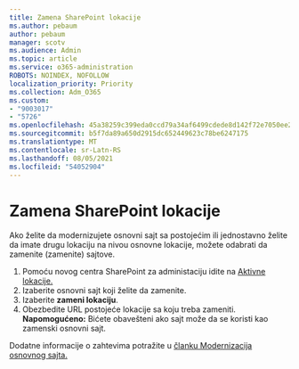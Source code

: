 ```yaml
---
title: Zamena SharePoint lokacije
ms.author: pebaum
author: pebaum
manager: scotv
ms.audience: Admin
ms.topic: article
ms.service: o365-administration
ROBOTS: NOINDEX, NOFOLLOW
localization_priority: Priority
ms.collection: Adm_O365
ms.custom:
- "9003017"
- "5726"
ms.openlocfilehash: 45a38259c399eda0ccd79a34af6499cdede8d142f72e7050ee2f774292a62971
ms.sourcegitcommit: b5f7da89a650d2915dc652449623c78be6247175
ms.translationtype: MT
ms.contentlocale: sr-Latn-RS
ms.lasthandoff: 08/05/2021
ms.locfileid: "54052904"
---
```

# <a name="replace-the-sharepoint-root-site"></a>Zamena SharePoint lokacije
Ako želite da modernizujete osnovni sajt sa postojećim ili jednostavno želite da imate drugu lokaciju na nivou osnovne lokacije, možete odabrati da zamenite (zamenite) sajtove.

1. Pomoću novog centra SharePoint za administaciju idite na [Aktivne lokacije.](https://admin.microsoft.com/sharepoint?page=siteManagement&modern=true)
2. Izaberite osnovni sajt koji želite da zamenite.
3. Izaberite **zameni lokaciju**.
4. Obezbedite URL postojeće lokacije sa koju treba zameniti. **Napomogućeno:** Bićete obavešteni ako sajt može da se koristi kao zamenski osnovni sajt.

Dodatne informacije o zahtevima potražite u [članku Modernizacija osnovnog sajta.](https://docs.microsoft.com/sharepoint/modern-root-site)

